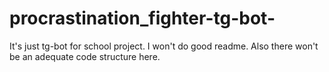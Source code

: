# procrastination_fighter-tg-bot-
It's just tg-bot for school project. I won't do good readme. Also there won't be an adequate code structure here.
